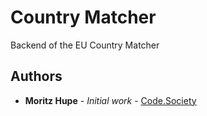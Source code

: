 # Country Matcher

Backend of the EU Country Matcher


## Authors

* **Moritz Hupe** - *Initial work* - [Code.Society](https://instagram.com/code.society)

